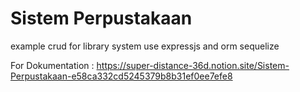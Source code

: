 # Sistem Perpustakaan
example crud for library system use expressjs and orm sequelize

For Dokumentation : 
https://super-distance-36d.notion.site/Sistem-Perpustakaan-e58ca332cd5245379b8b31ef0ee7efe8
